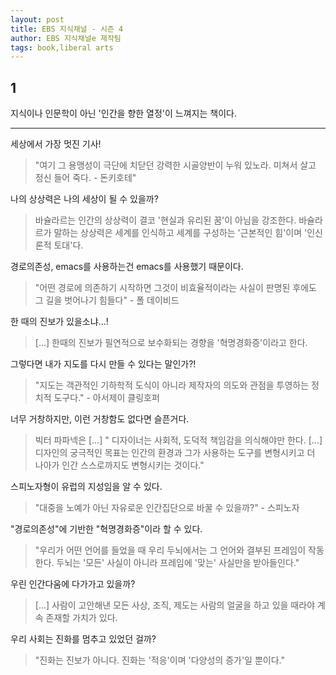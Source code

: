 ```yaml
---
layout: post
title: EBS 지식채널 - 시즌 4
author: EBS 지식채널e 제작팀
tags: book,liberal arts
---
```


## 1
지식이나 인문학이 아닌 '인간을 향한 열정'이 느껴지는 책이다.

-----

세상에서 가장 멋진 기사!
> "여기 그 용맹성이 극단에 치닫던 강력한 시골양반이 누워 있노라. 미쳐서 살고 정신 들어 죽다. - 돈키호테"

나의 상상력은 나의 세상이 될 수 있을까?
> 바슐라르는 인간의 상상력이 결코 '현실과 유리된 꿈'이 아님을 강조한다. 바슐라르가 말하는 상상력은 세계를 인식하고 세계를 구성하는 '근본적인 힘'이며 '인신론적 토대'다.

경로의존성, emacs를 사용하는건 emacs를 사용했기 때문이다.
> "어떤 경로에 의존하기 시작하면 그것이 비효율적이라는 사실이 판명된 후에도 그 길을 벗어나기 힘들다" - 폴 데이비드

한 때의 진보가 있을소냐...!
> [...] 한때의 진보가 필연적으로 보수화되는 경향을 '혁명경화증'이라고 한다.

그렇다면 내가 지도를 다시 만들 수 있다는 말인가?!
> "지도는 객관적인 기하학적 도식이 아니라 제작자의 의도와 관점을 투영하는 정치적 도구다." - 아서제이 클링호퍼

너무 거창하지만, 이런 거창함도 없다면 슬픈거다.
> 빅터 파파넥은 [...] " 디자이너는 사회적, 도덕적 책임감을 의식해야만 한다. [...] 디자인의 궁극적인 목표는 인간의 환경과 그가 사용하는 도구를 변형시키고 더 나아가 인간 스스로까지도 변형시키는 것이다."

스피노자형이 유럽의 지성임을 알 수 있다.
> "대중을 노예가 아닌 자유로운 인간집단으로 바꿀 수 있을까?" - 스피노자

"경로의존성"에 기반한 "혁명경화증"이라 할 수 있다.
> "우리가 어떤 언어를 들었을 때 우리 두뇌에서는 그 언어와 결부된 프레임이 작동한다. 두뇌는 '모든' 사실이 아니라 프레임에 '맞는' 사실만을 받아들인다."

우린 인간다움에 다가가고 있을까?
> [...] 사람이 고안해낸 모든 사상, 조직, 제도는 사람의 얼굴을 하고 있을 때라야 계속 존재할 가치가 있다.

우리 사회는 진화를 멈추고 있었던 걸까?
> "진화는 진보가 아니다. 진화는 '적응'이며 '다양성의 증가'일 뿐이다."

